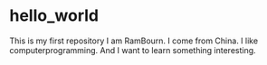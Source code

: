 # hello_world
This is my first repository
I am RamBourn. I come from China.
I like computerprogramming. And I want to learn something interesting.
